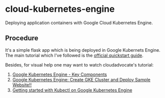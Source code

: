 # cloud-kubernetes-engine
Deploying application containers with Google Cloud Kubernetes Engine.

## Procedure
It's a simple flask app which is being deployed in Google Kubernets Engine. The main tutorial which I've followed is the [official quickstart guide](https://cloud.google.com/kubernetes-engine/docs/quickstart#cloud-shell).

Besides, for visual help one may want to watch cloudadvocate's tutorial:
1. [Google Kubernetes Engine - Key Components](https://www.youtube.com/watch?v=lbCn0EGZ9Io)
2. [Google Kubernetes Engine: Create GKE Cluster and Deploy Sample Website!!](https://www.youtube.com/watch?v=vIKy3pDz3jM)
3. [Getting started with Kubectl on Google Kubernetes Engine](https://www.youtube.com/watch?v=ZdNlIbmG0A0&t=602s)
